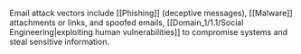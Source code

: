 Email attack vectors include [[Phishing]] (deceptive messages), [[Malware]] attachments or links, and spoofed emails, [[Domain_1/1.1/Social Engineering|exploiting human vulnerabilities]] to compromise systems and steal sensitive information.